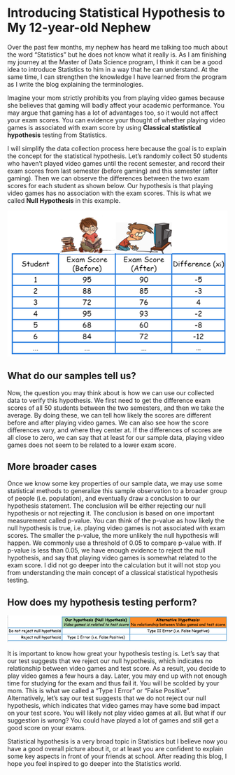 # Introducing Statistical Hypothesis to My 12-year-old Nephew 

Over the past few months, my nephew has heard me talking too much about the word “Statistics” but he does not know what it really is. As I am finishing my journey at the Master of Data Science program, I think it can be a good idea to introduce Statistics to him in a way that he can understand. At the same time, I can strengthen the knowledge I have learned from the program as I write the blog explaining the terminologies. 

Imagine your mom strictly prohibits you from playing video games because she believes that gaming will badly affect your academic performance. You may argue that gaming has a lot of advantages too, so it would not affect your exam scores. You can evidence your thought of whether playing video games is associated with exam score by using **Classical statistical hypothesis** testing from Statistics. 

I will simplify the data collection process here because the goal is to explain the concept for the statistical hypothesis. Let’s randomly collect 50 students who haven’t played video games until the recent semester, and record their exam scores from last semester (before gaming) and this semester (after gaming). Then we can observe the differences between the two exam scores for each student as shown below. Our hypothesis is that playing video games has no association with the exam scores. This is what we called **Null Hypothesis** in this example. 




![](img/img1.png)

<!-- #region -->
## What do our samples tell us?
Now, the question you may think about is how we can use our collected data to verify this hypothesis. We first need to get the difference exam scores of all 50 students between the two semesters, and then we take the average. By doing these, we can tell how likely the scores are different before and after playing video games. We can also see how the score differences vary, and where they center at. If the differences of scores are all close to zero, we can say that at least for our sample data, playing video games does not seem to be related to a lower exam score. 

## More broader cases
Once we know some key properties of our sample data, we may use some statistical methods to generalize this sample observation to a broader group of people (i.e. population), and eventually draw a conclusion to our hypothesis statement. The conclusion will be either rejecting our null hypothesis or not rejecting it. The conclusion is based on one important measurement called p-value. You can think of the p-value as how likely the null hypothesis is true, i.e. playing video games is not associated with exam scores. The smaller the p-value, the more unlikely the null hypothesis will happen. We commonly use a threshold of 0.05 to compare p-value with. If p-value is less than 0.05, we have enough evidence to reject the null hypothesis, and say that playing video games is somewhat related to the exam score. I did not go deeper into the calculation but it will not stop you from understanding the main concept of a classical statistical hypothesis testing. 

## How does my hypothesis testing perform?
![](img/img2.png)

It is important to know how great your hypothesis testing is. Let’s say that our test suggests that we reject our null hypothesis, which indicates no relationship between video games and test score. As a result, you decide to play video games a few hours a day. Later, you may end up with not enough time for studying for the exam and thus fail it. You will be scolded by your mom. This is what we called a “Type I Error” or “False Positive”. Alternatively, let’s say our test suggests that we do not reject our null hypothesis, which indicates that video games may have some bad impact on your test score. You will likely not play video games at all. But what if our suggestion is wrong? You could have played a lot of games and still get a good score on your exams. 




Statistical hypothesis is a very broad topic in Statistics but I believe now you have a good overall picture about it, or at least you are confident to explain some key aspects in front of your friends at school. After reading this blog, I hope you feel inspired to go deeper into the Statistics world.

<!-- #endregion -->

```python

```
